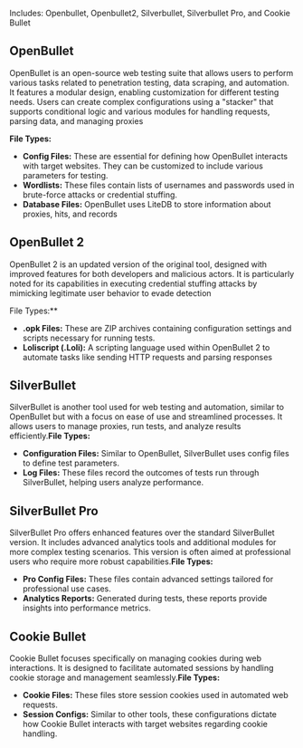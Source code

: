 Includes: Openbullet, Openbullet2, Silverbullet, Silverbullet Pro, and Cookie Bullet


## OpenBullet

OpenBullet is an open-source web testing suite that allows users to perform various tasks related to penetration testing, data scraping, and automation. It features a modular design, enabling customization for different testing needs. Users can create complex configurations using a "stacker" that supports conditional logic and various modules for handling requests, parsing data, and managing proxies

**File Types:**

- **Config Files:** These are essential for defining how OpenBullet interacts with target websites. They can be customized to include various parameters for testing.
- **Wordlists:** These files contain lists of usernames and passwords used in brute-force attacks or credential stuffing.
- **Database Files:** OpenBullet uses LiteDB to store information about proxies, hits, and records

## OpenBullet 2

OpenBullet 2 is an updated version of the original tool, designed with improved features for both developers and malicious actors. It is particularly noted for its capabilities in executing credential stuffing attacks by mimicking legitimate user behavior to evade detection

File Types:**

- **.opk Files:** These are ZIP archives containing configuration settings and scripts necessary for running tests.
- **Loliscript (.Loli):** A scripting language used within OpenBullet 2 to automate tasks like sending HTTP requests and parsing responses

## SilverBullet

SilverBullet is another tool used for web testing and automation, similar to OpenBullet but with a focus on ease of use and streamlined processes. It allows users to manage proxies, run tests, and analyze results efficiently.**File Types:**

- **Configuration Files:** Similar to OpenBullet, SilverBullet uses config files to define test parameters.
- **Log Files:** These files record the outcomes of tests run through SilverBullet, helping users analyze performance.

## SilverBullet Pro

SilverBullet Pro offers enhanced features over the standard SilverBullet version. It includes advanced analytics tools and additional modules for more complex testing scenarios. This version is often aimed at professional users who require more robust capabilities.**File Types:**

- **Pro Config Files:** These files contain advanced settings tailored for professional use cases.
- **Analytics Reports:** Generated during tests, these reports provide insights into performance metrics.

## Cookie Bullet

Cookie Bullet focuses specifically on managing cookies during web interactions. It is designed to facilitate automated sessions by handling cookie storage and management seamlessly.**File Types:**

- **Cookie Files:** These files store session cookies used in automated web requests.
- **Session Configs:** Similar to other tools, these configurations dictate how Cookie Bullet interacts with target websites regarding cookie handling.